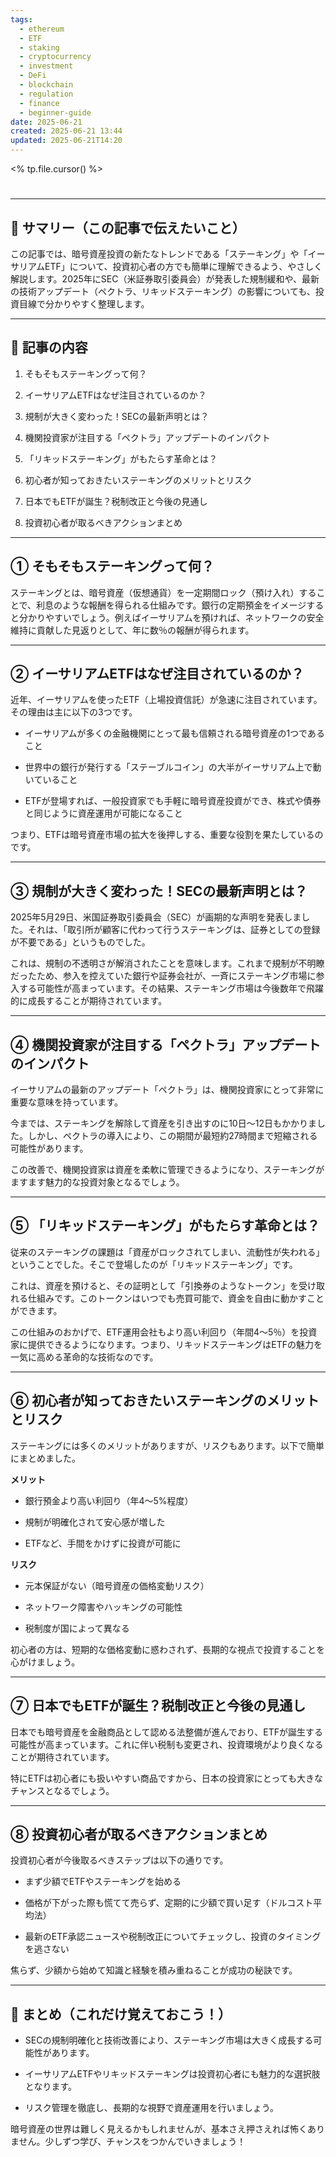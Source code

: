 ```yaml
---
tags:
  - ethereum
  - ETF
  - staking
  - cryptocurrency
  - investment
  - DeFi
  - blockchain
  - regulation
  - finance
  - beginner-guide
date: 2025-06-21
created: 2025-06-21 13:44
updated: 2025-06-21T14:20
---
```


<% tp.file.cursor() %>
# 

---

## 📌 サマリー（この記事で伝えたいこと）

この記事では、暗号資産投資の新たなトレンドである「ステーキング」や「イーサリアムETF」について、投資初心者の方でも簡単に理解できるよう、やさしく解説します。2025年にSEC（米証券取引委員会）が発表した規制緩和や、最新の技術アップデート（ペクトラ、リキッドステーキング）の影響についても、投資目線で分かりやすく整理します。

---

## 📖 記事の内容

1. そもそもステーキングって何？
    
2. イーサリアムETFはなぜ注目されているのか？
    
3. 規制が大きく変わった！SECの最新声明とは？
    
4. 機関投資家が注目する「ペクトラ」アップデートのインパクト
    
5. 「リキッドステーキング」がもたらす革命とは？
    
6. 初心者が知っておきたいステーキングのメリットとリスク
    
7. 日本でもETFが誕生？税制改正と今後の見通し
    
8. 投資初心者が取るべきアクションまとめ
    

---

## ① そもそもステーキングって何？

ステーキングとは、暗号資産（仮想通貨）を一定期間ロック（預け入れ）することで、利息のような報酬を得られる仕組みです。銀行の定期預金をイメージすると分かりやすいでしょう。例えばイーサリアムを預ければ、ネットワークの安全維持に貢献した見返りとして、年に数％の報酬が得られます。

---

## ② イーサリアムETFはなぜ注目されているのか？

近年、イーサリアムを使ったETF（上場投資信託）が急速に注目されています。その理由は主に以下の3つです。

- イーサリアムが多くの金融機関にとって最も信頼される暗号資産の1つであること
    
- 世界中の銀行が発行する「ステーブルコイン」の大半がイーサリアム上で動いていること
    
- ETFが登場すれば、一般投資家でも手軽に暗号資産投資ができ、株式や債券と同じように資産運用が可能になること
    

つまり、ETFは暗号資産市場の拡大を後押しする、重要な役割を果たしているのです。

---

## ③ 規制が大きく変わった！SECの最新声明とは？

2025年5月29日、米国証券取引委員会（SEC）が画期的な声明を発表しました。それは、「取引所が顧客に代わって行うステーキングは、証券としての登録が不要である」というものでした。

これは、規制の不透明さが解消されたことを意味します。これまで規制が不明瞭だったため、参入を控えていた銀行や証券会社が、一斉にステーキング市場に参入する可能性が高まっています。その結果、ステーキング市場は今後数年で飛躍的に成長することが期待されています。

---

## ④ 機関投資家が注目する「ペクトラ」アップデートのインパクト

イーサリアムの最新のアップデート「ペクトラ」は、機関投資家にとって非常に重要な意味を持っています。

今までは、ステーキングを解除して資産を引き出すのに10日〜12日もかかりました。しかし、ペクトラの導入により、この期間が最短約27時間まで短縮される可能性があります。

この改善で、機関投資家は資産を柔軟に管理できるようになり、ステーキングがますます魅力的な投資対象となるでしょう。

---

## ⑤ 「リキッドステーキング」がもたらす革命とは？

従来のステーキングの課題は「資産がロックされてしまい、流動性が失われる」ということでした。そこで登場したのが「リキッドステーキング」です。

これは、資産を預けると、その証明として「引換券のようなトークン」を受け取れる仕組みです。このトークンはいつでも売買可能で、資金を自由に動かすことができます。

この仕組みのおかげで、ETF運用会社もより高い利回り（年間4〜5％）を投資家に提供できるようになります。つまり、リキッドステーキングはETFの魅力を一気に高める革命的な技術なのです。

---

## ⑥ 初心者が知っておきたいステーキングのメリットとリスク

ステーキングには多くのメリットがありますが、リスクもあります。以下で簡単にまとめました。

**メリット**

- 銀行預金より高い利回り（年4〜5%程度）
    
- 規制が明確化されて安心感が増した
    
- ETFなど、手間をかけずに投資が可能に
    

**リスク**

- 元本保証がない（暗号資産の価格変動リスク）
    
- ネットワーク障害やハッキングの可能性
    
- 税制度が国によって異なる
    

初心者の方は、短期的な価格変動に惑わされず、長期的な視点で投資することを心がけましょう。

---

## ⑦ 日本でもETFが誕生？税制改正と今後の見通し

日本でも暗号資産を金融商品として認める法整備が進んでおり、ETFが誕生する可能性が高まっています。これに伴い税制も変更され、投資環境がより良くなることが期待されています。

特にETFは初心者にも扱いやすい商品ですから、日本の投資家にとっても大きなチャンスとなるでしょう。

---

## ⑧ 投資初心者が取るべきアクションまとめ

投資初心者が今後取るべきステップは以下の通りです。

- まず少額でETFやステーキングを始める
    
- 価格が下がった際も慌てて売らず、定期的に少額で買い足す（ドルコスト平均法）
    
- 最新のETF承認ニュースや税制改正についてチェックし、投資のタイミングを逃さない
    

焦らず、少額から始めて知識と経験を積み重ねることが成功の秘訣です。

---

## 📝 まとめ（これだけ覚えておこう！）

- SECの規制明確化と技術改善により、ステーキング市場は大きく成長する可能性があります。
    
- イーサリアムETFやリキッドステーキングは投資初心者にも魅力的な選択肢となります。
    
- リスク管理を徹底し、長期的な視野で資産運用を行いましょう。
    

暗号資産の世界は難しく見えるかもしれませんが、基本さえ押さえれば怖くありません。少しずつ学び、チャンスをつかんでいきましょう！